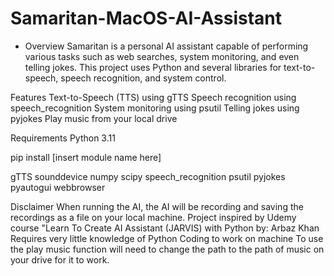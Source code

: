 # Samaritan-MacOS-AI-Assistant
 
* Overview
Samaritan is a personal AI assistant capable of performing various tasks such as web searches, system monitoring, and even telling jokes. This project uses Python and several libraries for text-to-speech, speech recognition, and system control.

Features
Text-to-Speech (TTS) using gTTS
Speech recognition using speech_recognition
System monitoring using psutil
Telling jokes using pyjokes
Play music from your local drive

Requirements
Python 3.11

pip install [insert module name here]

gTTS
sounddevice
numpy
scipy
speech_recognition
psutil
pyjokes
pyautogui
webbrowser

Disclaimer
When running the AI, the AI will be recording and saving the recordings as a file on your local machine.
Project inspired by Udemy course "Learn To Create AI Assistant (JARVIS) with Python by: Arbaz Khan
Requires very little knowledge of Python Coding to work on machine
To use the play music function will need to change the path to the path of music on your drive for it to work.